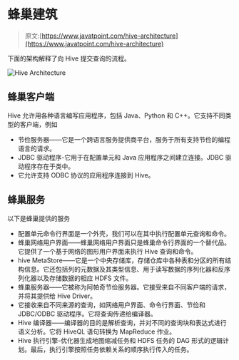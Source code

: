 # 蜂巢建筑

> 原文:[https://www.javatpoint.com/hive-architecture](https://www.javatpoint.com/hive-architecture)

下面的架构解释了向 Hive 提交查询的流程。

![Hive Architecture](../Images/8c334c402923489c2fa0d786e605f359.png)

## 蜂巢客户端

Hive 允许用各种语言编写应用程序，包括 Java、Python 和 C++。它支持不同类型的客户端，例如

*   节俭服务器——它是一个跨语言服务提供商平台，服务于所有支持节俭的编程语言的请求。
*   JDBC 驱动程序-它用于在配置单元和 Java 应用程序之间建立连接。JDBC 驱动程序存在于类中。
*   它允许支持 ODBC 协议的应用程序连接到 Hive。

## 蜂巢服务

以下是蜂巢提供的服务

*   配置单元命令行界面是一个外壳，我们可以在其中执行配置单元查询和命令。
*   蜂巢网络用户界面——蜂巢网络用户界面只是蜂巢命令行界面的一个替代品。它提供了一个基于网络的图形用户界面来执行 Hive 查询和命令。
*   hive MetaStore——它是一个中央存储库，存储仓库中各种表和分区的所有结构信息。它还包括列的元数据及其类型信息、用于读写数据的序列化器和反序列化器以及存储数据的相应 HDFS 文件。
*   蜂巢服务器——它被称为阿帕奇节俭服务器。它接受来自不同客户端的请求，并将其提供给 Hive Driver。
*   它接收来自不同来源的查询，如网络用户界面、命令行界面、节俭和 JDBC/ODBC 驱动程序。它将查询传递给编译器。
*   Hive 编译器——编译器的目的是解析查询，并对不同的查询块和表达式进行语义分析。它将 HiveQL 语句转换为 MapReduce 作业。
*   Hive 执行引擎-优化器生成地图缩减任务和 HDFS 任务的 DAG 形式的逻辑计划。最后，执行引擎按照任务依赖关系的顺序执行传入的任务。